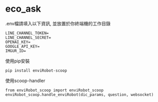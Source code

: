 # eco_ask

.env檔請填入以下資訊, 並放置於你終端機的工作目錄
```
LINE_CHANNEL_TOKEN=
LINE_CHANNEL_SECRET=
OPENAI_KEY=
GOOGLE_API_KEY=
IMGUR_ID=
```
使用pip安裝
```
pip install enviRobot-scoop
```
使用scoop-handler
```
from enviRobot_scoop import enviRobot_scoop
enviRobot_scoop.handle_enviRobot(dic_params, question, websocket)
```